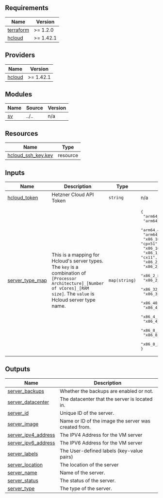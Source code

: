 
<!-- BEGINNING OF PRE-COMMIT-TERRAFORM DOCS HOOK -->
## Requirements

| Name | Version |
|------|---------|
| <a name="requirement_terraform"></a> [terraform](#requirement\_terraform) | >= 1.2.0 |
| <a name="requirement_hcloud"></a> [hcloud](#requirement\_hcloud) | >= 1.42.1 |

## Providers

| Name | Version |
|------|---------|
| <a name="provider_hcloud"></a> [hcloud](#provider\_hcloud) | >= 1.42.1 |

## Modules

| Name | Source | Version |
|------|--------|---------|
| <a name="module_sv"></a> [sv](#module\_sv) | ../.. | n/a |

## Resources

| Name | Type |
|------|------|
| [hcloud_ssh_key.key](https://registry.terraform.io/providers/hetznercloud/hcloud/latest/docs/resources/ssh_key) | resource |

## Inputs

| Name | Description | Type | Default | Required |
|------|-------------|------|---------|:--------:|
| <a name="input_hcloud_token"></a> [hcloud\_token](#input\_hcloud\_token) | Hetzner Cloud API Token | `string` | n/a | yes |
| <a name="input_server_type_map"></a> [server\_type\_map](#input\_server\_type\_map) | This is a mapping for Hcloud's server types. The `key` is a combination of `[Processor Architecture]_[Number of vCores]_[RAM size]`. The `value` is Hcloud server type name. | `map(string)` | <pre>{<br>  "arm64_16_32GB": "cax41",<br>  "arm64_2_4GB": "cax11",<br>  "arm64_4_8GB": "cax21",<br>  "arm64_8_16GB": "cax31",<br>  "x86_16_32GB": "cpx51",<br>  "x86_16_64GB_dedicated": "ccx43",<br>  "x86_1_2GB": "cx11",<br>  "x86_2_2GB": "cpx11",<br>  "x86_2_4GB": "cx21",<br>  "x86_2_8GB": "cx31",<br>  "x86_2_8GB_dedicated": "ccx13",<br>  "x86_32_128GB_dedicated": "ccx53",<br>  "x86_3_4GB": "cpx21",<br>  "x86_48_192GB_dedicated": "ccx63",<br>  "x86_4_16GB": "cx41",<br>  "x86_4_16GB_dedicated": "ccx23",<br>  "x86_4_8GB": "cpx31",<br>  "x86_8_16GB": "cpx41",<br>  "x86_8_32GB": "cx51",<br>  "x86_8_32GB_dedicated": "ccx33"<br>}</pre> | no |

## Outputs

| Name | Description |
|------|-------------|
| <a name="output_server_backups"></a> [server\_backups](#output\_server\_backups) | Whether the backups are enabled or not. |
| <a name="output_server_datacenter"></a> [server\_datacenter](#output\_server\_datacenter) | The datacenter that the server is located in. |
| <a name="output_server_id"></a> [server\_id](#output\_server\_id) | Unique ID of the server. |
| <a name="output_server_image"></a> [server\_image](#output\_server\_image) | Name or ID of the image the server was created from. |
| <a name="output_server_ipv4_address"></a> [server\_ipv4\_address](#output\_server\_ipv4\_address) | The IPV4 Address for the VM server |
| <a name="output_server_ipv6_address"></a> [server\_ipv6\_address](#output\_server\_ipv6\_address) | The IPV6 Address for the VM server |
| <a name="output_server_labels"></a> [server\_labels](#output\_server\_labels) | The User-defined labels (key-value pairs) |
| <a name="output_server_location"></a> [server\_location](#output\_server\_location) | The location of the server |
| <a name="output_server_name"></a> [server\_name](#output\_server\_name) | Name of the server. |
| <a name="output_server_status"></a> [server\_status](#output\_server\_status) | The status of the server. |
| <a name="output_server_type"></a> [server\_type](#output\_server\_type) | The type of the server. |
<!-- END OF PRE-COMMIT-TERRAFORM DOCS HOOK -->
